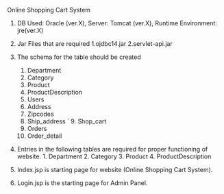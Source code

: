 Online Shopping Cart System


1. DB Used: Oracle (ver.X), Server: Tomcat (ver.X), Runtime Environment: jre(ver.X)

2. Jar Files that are required
	1.ojdbc14.jar
	2.servlet-api.jar


3. The schema for the table should be created
	1. Department
	2. Category
	3. Product
	4. ProductDescription
	5. Users
	6. Address
	7. Zipcodes
	8. Ship_address
`	9. Shop_cart
	10. Orders
	11. Order_detail

4. Entries in the following tables are required for proper functioning of website.		1. Department
	2. Category
	3. Product
	4. ProductDescription


3. Index.jsp is starting page for website (Online Shopping Cart System).

4. Login.jsp is the starting page for Admin Panel.
